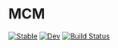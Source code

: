 # MCM

[![Stable](https://img.shields.io/badge/docs-stable-blue.svg)](https://john-waczak.github.io/MCM.jl/stable)
[![Dev](https://img.shields.io/badge/docs-dev-blue.svg)](https://john-waczak.github.io/MCM.jl/dev)
[![Build Status](https://github.com/john-waczak/MCM.jl/actions/workflows/CI.yml/badge.svg?branch=main)](https://github.com/john-waczak/MCM.jl/actions/workflows/CI.yml?query=branch%3Amain)
